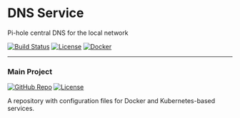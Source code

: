 # DNS Service
Pi-hole central DNS for the local network

[![Build Status](https://jenkins.ravcube.com/buildStatus/icon?job=PR%20Public/PR%20DNS%20Service&style=plastic)](https://jenkins.ravcube.com/job/PR%20Public/job/PR%20DNS%20Service/lastBuild/pipeline-overview/)
[![License](https://img.shields.io/github/license/KNOSERO/dns_service?style=plastic)](LICENSE)
[![Docker](https://img.shields.io/badge/Docker-Image-blue?logo=docker&style=plastic)](https://hub.docker.com/_/hello-world)

-----

### Main Project
[![GitHub Repo](https://img.shields.io/badge/GitHub-Repo-blue?logo=github&style=plastic)](https://github.com/KNOSERO/docker_services)
[![License](https://img.shields.io/github/license/KNOSERO/docker_services?style=plastic)](https://github.com/KNOSERO/docker_services/blob/master/LICENSE)

A repository with configuration files for Docker and Kubernetes-based services.
